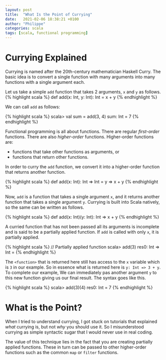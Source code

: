 ```yaml
---
layout: post
title:  "What Is the Point of Currying"
date:   2021-02-06 18:38:21 +0100
author: "Philippe"
categories: scala
tags: [scala, functional programming]
---
```

# Currying Explained
Currying is named after the 20th-century mathematician Haskell Curry. The basic idea is to convert a single function with many arguments into many functions with a single argument each.

Let us take a simple `add` function that takes 2 arguments, `x` and `y` as follows.
{% highlight scala %}
def add(x: Int, y: Int): Int = x + y
{% endhighlight %}

We can call `add` as follows:

{% highlight scala %}
scala> val sum = add(3, 4)
sum: Int = 7 
{% endhighlight %}

Functional programming is all about functions. There are regular _first-order_ functions. There are also _higher-order_ functions. Higher-order functions are:
- functions that take other functions as arguments, or
- functions that return other functions.

In order to curry the `add` function, we convert it into a higher-order function that returns another function.

{% highlight scala %}
def add(x: Int): Int => Int = y => x + y
{% endhighlight %}

Now, `add` is a function that takes a single argument `x`, and it returns another function that takes a single argument `y`.
Currying is built into Scala natively, so the same can be written as follows.

{% highlight scala %}
def add(x: Int)(y: Int): Int => x + y
{% endhighlight %}

A curried function that has not been passed all its arguments is incomplete and is said to be a partially applied function. If `add` is called with only `x`, it is partially applied.

{% highlight scala %}
// Partially applied function
scala> add(3)
res0: Int => Int = <function>
{% endhighlight %}

The `<function>` that is returned here still has access to the `x` variable which is `3` in our example. So in essence what is returned here is `y: Int => 3 + y`.
To complete our example, We can immediately pas another argument `y` to this new function giving us our final result. The syntax goes like this.

{% highlight scala %}
scala> add(3)(4)
res0: Int = 7
{% endhighlight %}

# What is the Point?

When I tried to understand currying, I got stuck on tutorials that explained _what_ currying is, but not _why_ you should use it. So I misunderstood currying as simple syntactic sugar that I would never use in real coding.

The value of this technique lies in the fact that you are creating partially applied functions. These in turn can be passed to other higher-order functions such as the common `map` or `filter` functions.
